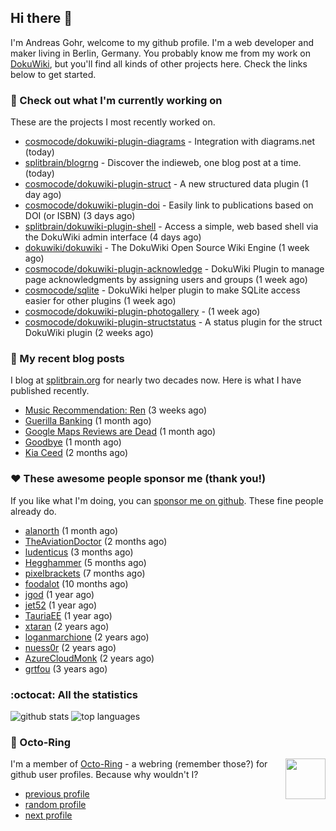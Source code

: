 ## Hi there :wave:

I'm Andreas Gohr, welcome to my github profile. I'm a web developer and maker living in Berlin, Germany. You probably know me from my work on [DokuWiki](https://github.com/splitbrain/dokuwiki), but you'll find all kinds of other projects here. Check the links below to get started.

### :hammer: Check out what I'm currently working on

These are the projects I most recently worked on.


- [cosmocode/dokuwiki-plugin-diagrams](https://github.com/cosmocode/dokuwiki-plugin-diagrams) - Integration with diagrams.net (today)
- [splitbrain/blogrng](https://github.com/splitbrain/blogrng) - Discover the indieweb, one blog post at a time. (today)
- [cosmocode/dokuwiki-plugin-struct](https://github.com/cosmocode/dokuwiki-plugin-struct) - A new structured data plugin (1 day ago)
- [cosmocode/dokuwiki-plugin-doi](https://github.com/cosmocode/dokuwiki-plugin-doi) - Easily link to publications based on DOI (or ISBN) (3 days ago)
- [splitbrain/dokuwiki-plugin-shell](https://github.com/splitbrain/dokuwiki-plugin-shell) - Access a simple, web based shell via the DokuWiki admin interface (4 days ago)
- [dokuwiki/dokuwiki](https://github.com/dokuwiki/dokuwiki) - The DokuWiki Open Source Wiki Engine (1 week ago)
- [cosmocode/dokuwiki-plugin-acknowledge](https://github.com/cosmocode/dokuwiki-plugin-acknowledge) - DokuWiki Plugin to manage page acknowledgments by assigning users and groups (1 week ago)
- [cosmocode/sqlite](https://github.com/cosmocode/sqlite) - DokuWiki helper plugin to make SQLite access easier for other plugins (1 week ago)
- [cosmocode/dokuwiki-plugin-photogallery](https://github.com/cosmocode/dokuwiki-plugin-photogallery) -  (1 week ago)
- [cosmocode/dokuwiki-plugin-structstatus](https://github.com/cosmocode/dokuwiki-plugin-structstatus) - A status plugin for the struct DokuWiki plugin (2 weeks ago)

### :scroll: My recent blog posts

I blog at [splitbrain.org](https://www.splitbrain.org) for nearly two decades now. Here is what I have published recently.


- [Music Recommendation: Ren](https://www.splitbrain.org/blog/2023-06/09-music_ren) (3 weeks ago)
- [Guerilla Banking](https://www.splitbrain.org/blog/2023-06/03-guerrilla_banking) (1 month ago)
- [Google Maps Reviews are Dead](https://www.splitbrain.org/blog/2023-05/24-google_maps_reviews_are_dead) (1 month ago)
- [Goodbye](https://www.splitbrain.org/blog/2023-05/13-goodbye) (1 month ago)
- [Kia Ceed](https://www.splitbrain.org/blog/2023-04/16-kia_ceed_phev) (2 months ago)

### :hearts:️ These awesome people sponsor me (thank you!)

If you like what I'm doing, you can [sponsor me on github](https://github.com/sponsors/splitbrain). These fine people already do.


- [alanorth](https://github.com/alanorth) (1 month ago)
- [TheAviationDoctor](https://github.com/TheAviationDoctor) (2 months ago)
- [ludenticus](https://github.com/ludenticus) (3 months ago)
- [Hegghammer](https://github.com/Hegghammer) (5 months ago)
- [pixelbrackets](https://github.com/pixelbrackets) (7 months ago)
- [foodalot](https://github.com/foodalot) (10 months ago)
- [jgod](https://github.com/jgod) (1 year ago)
- [jet52](https://github.com/jet52) (1 year ago)
- [TauriaEE](https://github.com/TauriaEE) (1 year ago)
- [xtaran](https://github.com/xtaran) (2 years ago)
- [loganmarchione](https://github.com/loganmarchione) (2 years ago)
- [nuess0r](https://github.com/nuess0r) (2 years ago)
- [AzureCloudMonk](https://github.com/AzureCloudMonk) (2 years ago)
- [grtfou](https://github.com/grtfou) (3 years ago)

### :octocat: All the statistics

 ![github stats](https://github-readme-stats.vercel.app/api?username=splitbrain&show_icons=true&hide_title=true)
![top languages](https://github-readme-stats.vercel.app/api/top-langs/?username=splitbrain&layout=compact)


### :octopus: Octo-Ring

<img width="64" height="65" src="https://octo-ring.com/static/img/octo.png" align="right" alt="">

I'm a member of [Octo-Ring](https://octo-ring.com/) - a webring (remember those?) for github user profiles. Because why wouldn't I? 

* [previous profile](https://octo-ring.com/p/splitbrain/prev)
* [random profile](https://octo-ring.com/p/splitbrain/random)
* [next profile](https://octo-ring.com/p/splitbrain/next)

